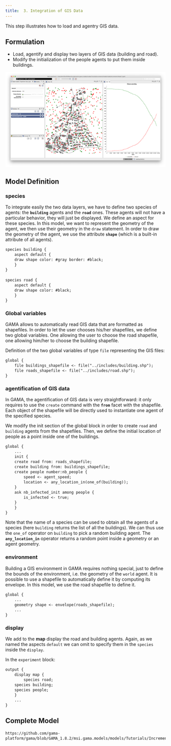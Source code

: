 ```yaml
---
title:  3. Integration of GIS Data
---
```



This step illustrates how to load and agentry GIS data.


## Formulation

* Load, agentify and display two layers of GIS data (building and road).
* Modify the initialization of the people agents to put them inside buildings.

![Incremental model 3: integration of shapefile data inside the model.](/resources/images/tutorials/Incremental_model3.png)



## Model Definition

### species
To integrate easily the two data layers, we have to define two species of agents: the **`building`** agents and the **`road`** ones. These agents will not have a particular behavior, they will just be displayed.
We define an aspect for these species. In this model, we want to represent the geometry of the agent, we then use their geometry in the  `draw` statement. In order to draw the geometry of the agent, we use the attribute **`shape`** (which is a built-in attribute of all agents).

```
species building {
    aspect default {
	draw shape color: #gray border: #black;
    }
}

species road {
    aspect default {
	draw shape color: #black;
    }
}
```


### Global variables

GAMA allows to automatically read GIS data that are formatted as shapefiles. In order to let the user chooses his/her shapefiles, we define two global variables. One allowing the user to choose the road shapefile, one allowing him/her to choose the building shapefile.

Definition of the two global variables of type `file` representing the GIS files:
```
global {
    file buildings_shapefile <- file("../includes/building.shp");
    file roads_shapefile <- file("../includes/road.shp");
}
```

### agentification of GIS data

In GAMA, the agentification of GIS data is very straightforward: it only requires to use the `create` command with the **`from`** facet with the shapefile. Each object of the shapefile will be directly used to instantiate one agent of the specified species.

We modify the init section of the global block in order to create `road` and `building` agents from the shapefiles. Then, we define the initial location of people as a point inside one of the buildings.
```
global {
    ...
    init {
	create road from: roads_shapefile;
	create building from: buildings_shapefile;
	create people number:nb_people {
	    speed <- agent_speed;
	    location <- any_location_in(one_of(building));
	}
	ask nb_infected_init among people {
	    is_infected <- true;
	}
    }
} 
```

Note that the name of a species can be used to obtain all the agents of a species (here `building` returns the list of all the buildings). We can thus use the `one_of` operator on `building` to pick a random building agent. The **`any_location_in`** operator returns a random point inside a geometry or an agent geometry.

### environment
Building a GIS environment in GAMA requires nothing special, just to define the bounds of the environment, i.e. the geometry of the `world` agent. It is possible to use a shapefile to automatically define it by computing its envelope. In this model, we use the road shapefile to define it.

```
global {
    ...
    geometry shape <- envelope(roads_shapefile); 
    ...
}
```

### display
We add to the **map** display the road and building agents. Again, as we named the aspects `default` we can omit to specify them in the `species` inside the `display`.

In the `experiment` block:
```
output {
    display map {
        species road;
	species building;
	species people;			
    }
    ...
}
```




## Complete Model

```
https://github.com/gama-platform/gama/blob/GAMA_1.8.2/msi.gama.models/models/Tutorials/Incremental%20Model/models/Incremental%20Model%203.gaml
```
